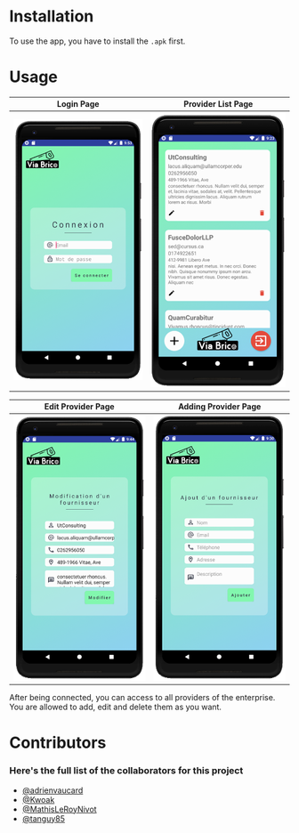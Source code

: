 # Installation

To use the app, you have to install the `.apk` first.

# Usage

Login Page             |  Provider List Page
:-------------------------:|:-------------------------:
![Login](img/login.png)  |  ![Provider List](img/provider_list.png)

Edit Provider Page             |  Adding Provider Page
:-------------------------:|:-------------------------:
![Provider Edit](img/provider_edit.png)  |  ![Provider List](img/provider_add.png)

After being connected, you can access to all providers of the enterprise.
You are allowed to add, edit and delete them as you want.



# Contributors 
### Here's the full list of the collaborators for this project
- [@adrienvaucard](https://github.com/adrienvaucard "Go to @adrienvaucard's Github")
- [@Kwoak](https://github.com/Kwoak "Go to @Kwoak's Github")
- [@MathisLeRoyNivot](https://github.com/MathisLeRoyNivot "Go to @MathisLeRoyNivot's Github")
- [@tanguy85](https://github.com/tanguy85 "Go to @tanguy85's Github")




